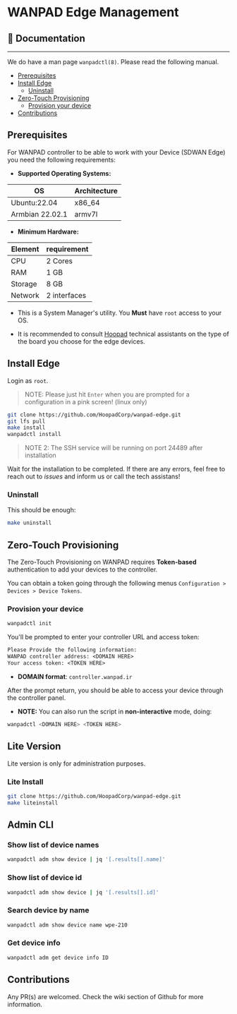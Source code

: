 # WANPAD Edge Management

## 📖 Documentation

-----

We do have a man page `wanpadctl(8)`. Please read the following manual.

- [Prerequisites](#prerequisites)
- [Install Edge](#install-edge)
  - [Uninstall](#uninstall)
- [Zero-Touch Provisioning](#zero-touch-provisioning)
  - [Provision your device](#provision-your-device)
- [Contributions](#contributions)

## Prerequisites

For WANPAD controller to be able to work with your Device (SDWAN Edge) you need the following requirements:

- **Supported Operating Systems:**

| OS | Architecture |
|---|---|
| Ubuntu:22.04 | x86_64 |
| Armbian 22.02.1 | armv7l |

- **Minimum Hardware:**

| Element | requirement |
|---|---|
| CPU | 2 Cores |
| RAM | 1 GB |
| Storage | 8 GB |
| Network | 2 interfaces |

- This is a System Manager's utility. You **Must** have `root` access to your OS.

- It is recommended to consult [Hoopad](https://github.com/HoopadCorp) technical assistants on the type of the board you choose for the edge devices.

## Install Edge

Login as `root`.

> NOTE: Please just hit `Enter` when you are prompted for a configuration in a pink screen! (linux only)

```sh
git clone https://github.com/HoopadCorp/wanpad-edge.git
git lfs pull
make install
wanpadctl install
```

> NOTE 2: The SSH service will be running on port 24489 after installation

Wait for the installation to be completed. If there are any errors, feel free to reach out to _issues_ and inform us or call the tech assistans!

### Uninstall

This should be enough:

```sh
make uninstall
```

## Zero-Touch Provisioning

The Zero-Touch Provisioning on WANPAD requires **Token-based** authentication to add your devices to the controller.

You can obtain a token going through the following menus `Configuration > Devices > Device Tokens`.

### Provision your device

```sh
wanpadctl init
```

You'll be prompted to enter your controller URL and access token:

```txt
Please Provide the following information:
WANPAD controller address: <DOMAIN HERE>
Your access token: <TOKEN HERE>
```

- **DOMAIN format**: `controller.wanpad.ir`

After the prompt return, you should be able to access your device through the controller panel.

- **NOTE:** You can also run the script in **non-interactive** mode, doing:

```sh
wanpadctl <DOMAIN HERE> <TOKEN HERE>
```

## Lite Version

Lite version is only for administration purposes.

### Lite Install

```sh
git clone https://github.com/HoopadCorp/wanpad-edge.git
make liteinstall
```

## Admin CLI

### Show list of device names

```sh
wanpadctl adm show device | jq '[.results[].name]'
```

### Show list of device id

```sh
wanpadctl adm show device | jq '[.results[].id]'
```

### Search device by name

```sh
wanpadctl adm show device name wpe-210
```

### Get device info

```sh
wanpadctl adm get device info ID
```

## Contributions

Any PR(s) are welcomed.
Check the wiki section of Github for more information.

